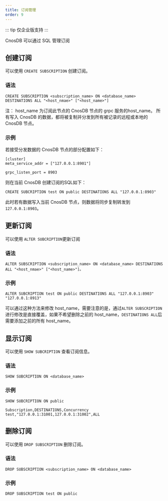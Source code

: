 ```yaml
---
title: 订阅管理
order: 9
---
```


::: tip
仅企业版支持
:::

CnosDB 可以通过 SQL 管理订阅

## 创建订阅

可以使用 `CREATE SUBSCRIPTION` 创建订阅。

### 语法

```
CREATE SUBSCRIPTION <subscription_name> ON <database_name> DESTINATIONS ALL "<host_nmae>" ["<host_name>"]
```

注： host_name 为订阅此节点的 CnosDB 节点的 grpc 服务的host_name。
所有写入 CnosDB 的数据，都将被复制并分发到所有被记录的远程或本地的 CnosDB 节点。

### 示例

若接受分发数据的 CnosDB 节点的部分配置如下：

```
[cluster]
meta_service_addr = ["127.0.0.1:8901"]

grpc_listen_port = 8903
```

则在当前 CnosDB 创建订阅的SQL如下：

```
CREATE SUBCRIPTION test ON public DESTINATIONS ALL "127.0.0.1:8903"
```

此时若有数据写入当前 CnosDB 节点，则数据将同步复制转发到`127.0.0.1:8903`。

## 更新订阅

可以使用 `ALTER SUBCRIPTION`更新订阅

### 语法

```
ALTER SUBSCRIPTION <subscription_name> ON <database_name> DESTINATIONS ALL "<host_nmae>" ["<host_name>"]。
```

### 示例

```
ALTER SUBCRIPTION test ON public DESTINATIONS ALL "127.0.0.1:8903" "127.0.0.1:8913"
```

可以通过这种方法来修改 host_name，需要注意的是，通过`ALTER SUBSCRIPTION`进行修改是直接覆盖，如果不希望删除之前的 host_name，`DESTINATIONS ALL`后需要添加之前的所有 host_name。

## 显示订阅

可以使用 `SHOW SUBCRIPTION` 查看订阅信息。

### 语法

```
SHOW SUBCRIPTION ON <database_name>
```

### 示例

```
SHOW SUBCRIPTION ON public
```

```
Subscription,DESTINATIONS,Concurrency
test,"127.0.0.1:31001,127.0.0.1:31002",ALL
```

## 删除订阅

可以使用 `DROP SUBSCRIPTION` 删除订阅。

### 语法

```
DROP SUBSCRIPTION <subscription_name> ON <database_name>
```

### 示例

```
DROP SUBSCRIPTION test ON public
```

